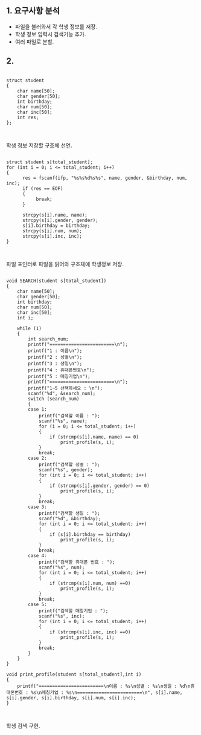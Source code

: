 ## 1. 요구사항 분석
* 파일을 불러와서 각 학생 정보를 저장.  
* 학생 정보 입력시 검색기능 추가.  
* 여러 파일로 분할.   

## 2. 

<pre>
<code>
struct student
{
	char name[50];
	char gender[50];
	int birthday;
	char num[50];
	char inc[50];
	int res;
};
</pre>
</code>
학생 정보 저장할 구조체 선언.  

<pre>
<code>
struct student s[total_student];
for (int i = 0; i <= total_student; i++)
{
      res = fscanf(ifp, "%s%s%d%s%s", name, gender, &birthday, num, inc);
      if (res == EOF)
      {
           break;
      }

      strcpy(s[i].name, name);
      strcpy(s[i].gender, gender);
      s[i].birthday = birthday;
      strcpy(s[i].num, num);
      strcpy(s[i].inc, inc);
}
</pre>
</code>
파일 포인터로 파일을 읽어와 구조체에 학생정보 저장.  

<pre>
<code>
void SEARCH(student s[total_student])
{
	char name[50];
	char gender[50];
	int birthday;
	char num[50];
	char inc[50];
	int i;

	while (1)
	{
		int search_num;
		printf("========================\n");
		printf("1 : 이름\n");
		printf("2 : 성별\n");
		printf("3 : 생일\n");
		printf("4 : 휴대폰번호\n");
		printf("5 : 매칭기업\n");
		printf("========================\n");
		printf("1~5 선택하세요 : \n");
		scanf("%d", &search_num);
		switch (search_num)
		{
		case 1:	
			printf("검색할 이름 : ");
			scanf("%s", name);
			for (i = 0; i <= total_student; i++)
			{
				if (strcmp(s[i].name, name) == 0)
					print_profile(s, i);
			}
			break;
		case 2:
			printf("검색할 성별 : ");
			scanf("%s", gender);
			for (int i = 0; i <= total_student; i++)
			{
				if (strcmp(s[i].gender, gender) == 0)
					print_profile(s, i);
			}
			break;
		case 3:
			printf("검색할 생일 : ");
			scanf("%d", &birthday);
			for (int i = 0; i <= total_student; i++)
			{
				if (s[i].birthday == birthday)
					print_profile(s, i);
			}
			break;
		case 4:
			printf("검색할 휴대폰 번호 : ");
			scanf("%s", num);
			for (int i = 0; i <= total_student; i++)
			{
				if (strcmp(s[i].num, num) ==0)
					print_profile(s, i);
			}
			break;
		case 5:
			printf("검색할 매칭기업 : ");
			scanf("%s", inc);
			for (int i = 0; i <= total_student; i++)
			{
				if (strcmp(s[i].inc, inc) ==0)
					print_profile(s, i);
			}
			break;
		}
	}
}

void print_profile(student s[total_student],int i)
{
	printf("========================\n이름 : %s\n성별 : %s\n생일 : %d\n휴대폰번호 : %s\n매칭기업 : %s\n========================\n", s[i].name, s[i].gender, s[i].birthday, s[i].num, s[i].inc);
}
</pre>
</code>
학생 검색 구현.  
